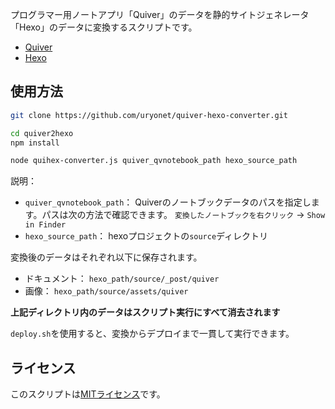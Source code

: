 プログラマー用ノートアプリ「Quiver」のデータを静的サイトジェネレータ「Hexo」のデータに変換するスクリプトです。

+ [Quiver](http://happenapps.com/)
+ [Hexo](https://hexo.io/)

## 使用方法

```bash
git clone https://github.com/uryonet/quiver-hexo-converter.git

cd quiver2hexo
npm install

node quihex-converter.js quiver_qvnotebook_path hexo_source_path
```

説明：

+ `quiver_qvnotebook_path`： Quiverのノートブックデータのパスを指定します。パスは次の方法で確認できます。 `変換したノートブックを右クリック` -> `Show in Finder`
+ `hexo_source_path`： hexoプロジェクトの`source`ディレクトリ

変換後のデータはそれぞれ以下に保存されます。
+ ドキュメント： `hexo_path/source/_post/quiver`
+ 画像： `hexo_path/source/assets/quiver`

**上記ディレクトリ内のデータはスクリプト実行にすべて消去されます**

`deploy.sh`を使用すると、変換からデプロイまで一貫して実行できます。

## ライセンス
このスクリプトは[MITライセンス](https://opensource.org/licenses/MIT)です。

